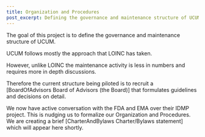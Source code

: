```yaml
---
title: Organization and Procedures
post_excerpt: Defining the governance and maintenance structure of UCUM.
---
```


The goal of this project is to define the governance and maintenance
structure of UCUM.

UCUM follows mostly the approach that LOINC has taken.

However, unlike LOINC the maintenance activity is less in numbers and
requires more in depth discussions.

Therefore the current structure being piloted is to recruit a
\[BoardOfAdvisors Board of Advisors (the Board)\] that formulates
guidelines and decisions on detail.

We now have active conversation with the FDA and EMA over their IDMP
project. This is nudging us to formalize our Organization and
Procedures. We are creating a brief \[CharterAndBylaws Charter/Bylaws
statement\] which will appear here shortly.
